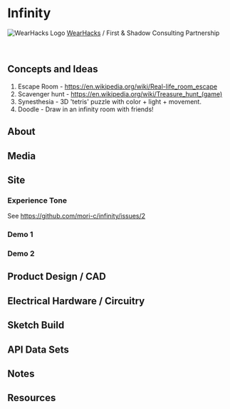 # Infinity

![WearHacks Logo](https://avatars3.githubusercontent.com/u/8497023?s=200&v=4) [WearHacks](https://github.com/wearhacks) / First & Shadow Consulting Partnership

<br>

## Concepts and Ideas
1. Escape Room - https://en.wikipedia.org/wiki/Real-life_room_escape
2. Scavenger hunt - https://en.wikipedia.org/wiki/Treasure_hunt_(game)
3. Synesthesia - 3D 'tetris' puzzle with color + light + movement.
4. Doodle - Draw in an infinity room with friends!

## About

## Media

## Site
### Experience Tone
See https://github.com/mori-c/infinity/issues/2

### Demo 1

### Demo 2


## Product Design / CAD

## Electrical Hardware / Circuitry 

## Sketch Build

## API Data Sets

## Notes

## Resources



